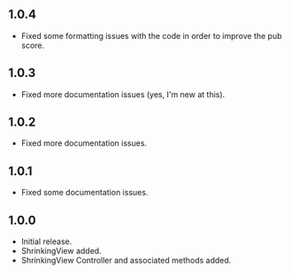 ## 1.0.4

- Fixed some formatting issues with the code in order to improve the pub score.

## 1.0.3

- Fixed more documentation issues (yes, I'm new at this).

## 1.0.2

- Fixed more documentation issues.

## 1.0.1

- Fixed some documentation issues.

## 1.0.0

- Initial release.
- ShrinkingView added.
- ShrinkingView Controller and associated methods added.
